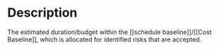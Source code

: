 # Description
The estimated duration/budget within the [[schedule baseline]]/[[Cost Baseline]], which is allocated for identified risks that are accepted.